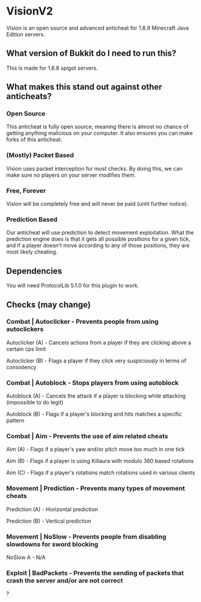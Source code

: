 # VisionV2
Vision is an open source and advanced anticheat for 1.8.9 Minecraft Java Edition servers.

## What version of Bukkit do I need to run this?
This is made for 1.8.8 spigot servers.

## What makes this stand out against other anticheats?
### Open Source
This anticheat is fully open source, meaning there is almost no chance of getting anything malicious on your computer. It also ensures you can make forks of this anticheat.

### (Mostly) Packet Based
Vision uses packet interception for most checks. By doing this, we can make sure no players on your server modifies them.

### Free, Forever
Vision will be completely free and will never be paid (until further notice).

### Prediction Based
Our anticheat will use prediction to detect movement exploitation. What the prediction engine does is that it gets all possible positions for a given tick, and if a player doesn't move according to any of those positions, they are most likely cheating.

## Dependencies
You will need ProtocolLib 5.1.0 for this plugin to work.

## Checks (may change)
### Combat | Autoclicker - Prevents people from using autoclickers
Autoclicker (A) - Cancels actions from a player if they are clicking above a certain cps limit

Autoclicker (B) - Flags a player if they click very suspiciously in terms of consistency

### Combat | Autoblock - Stops players from using autoblock
Autoblock (A) - Cancels the attack if a player is blocking while attacking (impossible to do legit)

Autoblock (B) - Flags if a player's blocking and hits matches a specific pattern

### Combat | Aim - Prevents the use of aim related cheats
Aim (A) - Flags if a player's yaw and/or pitch move too much in one tick

Aim (B) - Flags if a player is using Killaura with modulo 360 based rotations

Aim (C) - Flags if a player's rotations match rotations used in various clients

### Movement | Prediction - Prevents many types of movement cheats
Prediction (A) - Horizontal prediction

Prediction (B) - Vertical prediction

### Movement | NoSlow - Prevents people from disabling slowdowns for sword blocking
NoSlow A - N/A

### Exploit | BadPackets - Prevents the sending of packets that crash the server and/or are not correct
?

